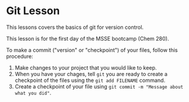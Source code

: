 # Git Lesson

This lessons covers the basics of git for version control.

This lesson is for the first day of the MSSE bootcamp (Chem 280).

To make a commit ("version" or "checkpoint") of your files, follow this procedure:

1. Make changes to your project that you would like to keep.
2. When you have your chages, tell `git` you are ready to create a checkpoint of the files using the `git add FILENAME` command.
3. Create a checkpoint of your file using `git commit -m "Message about what you did"`. 